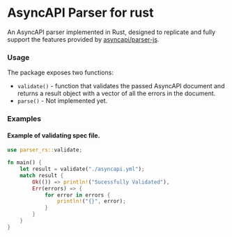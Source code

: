 # AsyncAPI Parser for rust

An AsyncAPI parser implemented in Rust, designed to replicate and fully support the features provided by [asyncapi/parser-js](https://github.com/asyncapi/parser-js).


### Usage 
The package exposes two functions:
- `validate()` - function that validates the passed AsyncAPI document and returns a result object with a vector of all the errors in the document. 
- `parse()` - Not implemented yet.


### Examples 

#### Example of validating spec file. 
```rust
use parser_rs::validate;

fn main() {
    let result = validate("./asyncapi.yml");
    match result {
        Ok(()) => println!("Sucessfully Validated"),
        Err(errors) => {
            for error in errors {
                println!("{}", error);
            }
        }
    }
}
```

